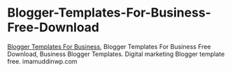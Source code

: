 # Blogger-Templates-For-Business-Free-Download
<a href='https://www.imamuddinwp.com/p/blogger-templates-for-business-top-7.html'>Blogger Templates For Business</a>, Blogger Templates For Business Free Download, Business Blogger Templates. Digital marketing Blogger template free. imamuddinwp.com
